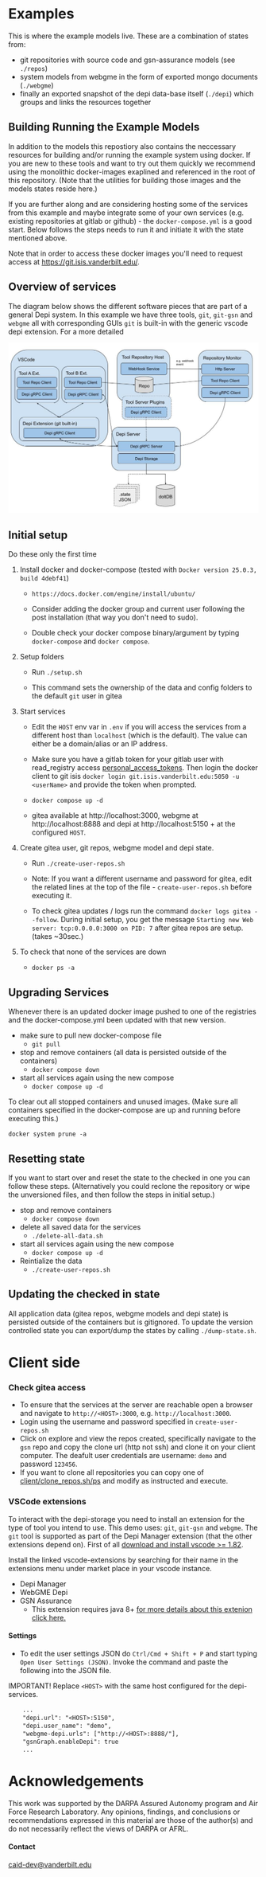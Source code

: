# Examples
This is where the example models live. These are a combination of states from:
 - git repositories with source code and gsn-assurance models (see `./repos`)
 - system models from webgme in the form of exported mongo documents (`./webgme`)
 - finally an exported snapshot of the depi data-base itself (`./depi`) which groups and links the resources together

## Building Running the Example Models
In addition to the models this repostiory also contains the neccessary resources for building and/or running the example system using docker. If you are new to these tools and want to try out them quickly we recommend using the monolithic docker-images exaplined and referenced in the root of this repository. (Note that the utilities for building those images and the models states reside here.)

If you are further along and are considering hosting some of the services from this example and maybe integrate some of your own services (e.g. existing repositories at gitlab or github) - the `docker-compose.yml` is a good start. Below follows the steps needs to run it and initiate it with the state mentioned above.

Note that in order to access these docker images you'll need to request access at https://git.isis.vanderbilt.edu/. 

## Overview of services
The diagram below shows the different software pieces that are part of a general Depi system. In this example we have three tools, `git`, `git-gsn` and `webgme` all with corresponding GUIs `git` is built-in with the generic vscode depi extension. For a more detailed 

![Depi architecture](images/depi-architecture.jpg)

## Initial setup
Do these only the first time

1. Install docker and docker-compose (tested with `Docker version 25.0.3, build 4debf41`)
    - `https://docs.docker.com/engine/install/ubuntu/`
    
    - Consider adding the docker group and current user following the post installation (that way you don't need to sudo).

    - Double check your docker compose binary/argument by typing `docker-compose` and `docker compose`.

1. Setup folders 

    - Run `./setup.sh` 

    - This command sets the ownership of the data and config folders to the default `git` user in gitea

1. Start services
    - Edit the `HOST` env var in `.env` if you will access the services from a different host than `localhost` (which is the default).
    The value can either be a domain/alias or an IP address.

    -  Make sure you have a gitlab token for your gitlab user with read_registry access [personal_access_tokens](https://git.isis.vanderbilt.edu/-/user_settings/personal_access_tokens). Then login the docker client to git isis `docker login git.isis.vanderbilt.edu:5050 -u <userName>` and provide the token when prompted.

    - `docker compose up -d`

    - gitea available at http://localhost:3000, webgme at http://localhost:8888 and depi at http://localhost:5150 + at the configured `HOST`.

1. Create gitea user, git repos, webgme model and depi state.

    - Run `./create-user-repos.sh` 
    
    - Note: If you want a different username and password for gitea, edit the related lines at the top of the file - `create-user-repos.sh` before executing it.
    
    - To check gitea updates / logs run the command `docker logs gitea --follow`.  During initial setup, you get the message  `Starting new Web server: tcp:0.0.0.0:3000 on PID: 7` after gitea repos are setup. (takes ~30sec.)
    

1. To check that none of the services are down

    - `docker ps -a`


## Upgrading Services
Whenever there is an updated docker image pushed to one of the registries and the docker-compose.yml been updated
with that new version.
- make sure to pull new docker-compose file
  - `git pull`
- stop and remove containers (all data is persisted outside of the containers)
  - `docker compose down`
- start all services again using the new compose
  - `docker compose up -d`

To clear out all stopped containers and unused images. (Make sure all containers specified in the docker-compose are up and running before executing this.)
```
docker system prune -a
```

## Resetting state
If you want to start over and reset the state to the checked in one you can follow these steps. (Alternatively you could reclone the repository or wipe the unversioned files, and then follow the steps in initial setup.)
- stop and remove containers
  - `docker compose down`
- delete all saved data for the services
  - `./delete-all-data.sh`
- start all services again using the new compose
  - `docker compose up -d`
- Reintialize the data
  - `./create-user-repos.sh`

## Updating the checked in state
All application data (gitea repos, webgme models and depi state) is persisted outside of the containers but is gitignored.
To update the version controlled state you can export/dump the states by calling `./dump-state.sh`.

Client side
===============

### Check gitea access
- To ensure that the services at the server are reachable open a browser and navigate to `http://<HOST>:3000`, e.g. `http://localhost:3000`.
- Login using the username and password specified in `create-user-repos.sh`
- Click on explore and view the repos created, specifically navigate to the `gsn` repo and copy the clone url (http not ssh)
 and clone it on your client computer. The deafult user credentials are username: `demo` and password `123456`.
- If you want to clone all repositories you can copy one of [client/clone_repos.sh/ps](/client) and modify as instructed and execute.

### VSCode extensions

To interact with the depi-storage you need to install an extension for the type of tool you intend to use. This demo uses:
`git`, `git-gsn` and `webgme`. The `git` tool is supported as part of the Depi Manager extension (that the other extensions depend on).
First of all [download and install vscode >= 1.82](https://code.visualstudio.com/download).

Install the linked vscode-extensions by searching for their name in the extensions menu under market place in your vscode instance.

- Depi Manager
- WebGME Depi
- GSN Assurance
  - This extension requires java 8+ [for more details about this extenion click here.](https://github.com/vu-isis/gsn-domain/tree/main/gsn-vscode-xtext/vscode-extension-self-contained#gsn-assurance-vscode)

#### Settings
 - To edit the user settings JSON do `Ctrl/Cmd + Shift + P` and start typing `Open User Settings (JSON)`. Invoke the command and paste the following into the JSON file.


IMPORTANT! Replace `<HOST>` with the same host configured for the depi-services.

```
    ...
    "depi.url": "<HOST>:5150",
    "depi.user_name": "demo",
    "webgme-depi.urls": ["http://<HOST>:8888/"],
    "gsnGraph.enableDepi": true
    ...
```
# Acknowledgements
This work was supported by the DARPA Assured Autonomy program and Air Force Research Laboratory. Any opinions, findings, 
and conclusions or recommendations expressed in this material are those of the author(s) and do not necessarily reflect 
the views of DARPA or AFRL.

#### Contact
caid-dev@vanderbilt.edu